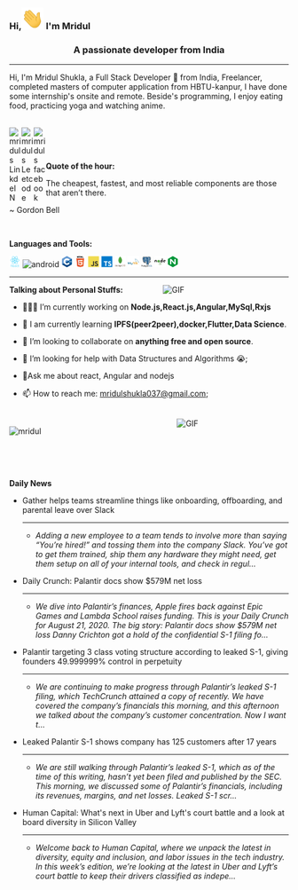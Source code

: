 ### Hi,<img src="https://raw.githubusercontent.com/ABSphreak/ABSphreak/master/gifs/Hi.gif" width="40px" /> I'm Mridul
<h3 align="center">A passionate developer from India</h3>

<hr/>

Hi, I'm Mridul Shukla, a Full Stack Developer 🚀 from India, Freelancer, completed masters of computer application from HBTU-kanpur,
I have done some internship's onsite and remote. Beside's programming, I enjoy eating food, practicing yoga and watching anime.

<br/>
<a href="https://www.linkedin.com/in/mridul-shukla-899123174/">
  <img align="left" alt="mriduls LinkdeIN" width="22px" src="https://cdn.jsdelivr.net/npm/simple-icons@v3/icons/linkedin.svg" />
</a>
<a href="https://leetcode.com/mridul37shukla/">
  <img align="left" alt="mriduls Leetcode" width="22px" src="https://cdn.jsdelivr.net/npm/simple-icons@v3/icons/leetcode.svg" />
</a>
<a href="https://www.facebook.com/mridul.shukla.524/">
  <img align="left" alt="mriduls facebook" width="22px" src="https://img.icons8.com/dusk/64/000000/facebook-new--v2.png" />
</a>
<br/>
<pre>

</pre>

**Quote of the hour:**

The cheapest, fastest, and most reliable components are those that aren’t there.

~ Gordon Bell
<pre>

</pre>
**Languages and Tools:**  

<p align="left"><img src="https://raw.githubusercontent.com/devicons/devicon/master/icons/react/react-original-wordmark.svg" alt="react" width="20" height="20"/> <img src="https://github.com/ReactiveX/rxjs/blob/master/docs_app/assets/Rx_Logo_S.png" alt="android" width="20" height="20"/> <img src="https://raw.githubusercontent.com/devicons/devicon/master/icons/cplusplus/cplusplus-original.svg" alt="cplusplus" width="20" height="20"/>   <img src="https://raw.githubusercontent.com/devicons/devicon/master/icons/html5/html5-original-wordmark.svg" alt="html5" width="20" height="20"/> <img src="https://raw.githubusercontent.com/devicons/devicon/master/icons/javascript/javascript-original.svg" alt="javascript" width="20" height="20"/> <img src="https://raw.githubusercontent.com/devicons/devicon/master/icons/typescript/typescript-original.svg" alt="typescript" width="20" height="20"/> <img src="https://raw.githubusercontent.com/devicons/devicon/master/icons/mongodb/mongodb-original-wordmark.svg" alt="mongodb" width="20" height="20"/> <img src="https://raw.githubusercontent.com/devicons/devicon/master/icons/mysql/mysql-original-wordmark.svg" alt="mysql" width="20" height="20"/> <img src="https://raw.githubusercontent.com/devicons/devicon/master/icons/postgresql/postgresql-original-wordmark.svg" alt="postgresql" width="20" height="20"/> <img src="https://raw.githubusercontent.com/devicons/devicon/master/icons/nodejs/nodejs-original-wordmark.svg" alt="nodejs" width="20" height="20"/> <img src="https://raw.githubusercontent.com/devicons/devicon/master/icons/nginx/nginx-original.svg" alt="nginx" width="20" height="20"/></p><p align="center"> 

<hr/>

<img align="right" alt="GIF"   width="45%" src="https://i.imgur.com/AfhCiQ7.gif"   />




**Talking about Personal Stuffs:**

- 👨🏽‍💻 I’m currently working on **Node.js,React.js,Angular,MySql,Rxjs**

- 🌱 I am currently learning **IPFS(peer2peer),docker,Flutter,Data Science**. 

- 👯 I’m looking to collaborate on **anything free and open source**.

- 🤔 I’m looking for help with Data Structures and Algorithms 😭;

- 💬Ask me about react, Angular and nodejs

- 📫 How to reach me: mridulshukla037@gmail.com;

 
<br/>
<img align="right" width="40%"  alt="GIF" src="https://media.giphy.com/media/836HiJc7pgzy8iNXCn/giphy.gif" />

<img align="left" width="55%"  src="https://github-readme-stats.vercel.app/api?username=mridul037&show_icons=true&hide_border=true" alt="mridul" /> </p>
<br/>
<br/>

<pre>


</pre>
**Daily News**
  - Gather helps teams streamline things like onboarding, offboarding, and parental leave over Slack
     <hr/>
     
      - *Adding a new employee to a team tends to involve more than saying “You’re hired!” and tossing them into the company Slack. You’ve got to get them trained, ship them any hardware they might need, get them setup on all of your internal tools, and check in regul…*
     
  - Daily Crunch: Palantir docs show $579M net loss
      <hr/>
      
      - *We dive into Palantir’s finances, Apple fires back against Epic Games and Lambda School raises funding. This is your Daily Crunch for August 21, 2020. The big story: Palantir docs show $579M net loss Danny Crichton got a hold of the confidential S-1 filing fo…*
      
  - Palantir targeting 3 class voting structure according to leaked S-1, giving founders 49.999999% control in perpetuity
      <hr/>
      
      - *We are continuing to make progress through Palantir’s leaked S-1 filing, which TechCrunch attained a copy of recently. We have covered the company’s financials this morning, and this afternoon we talked about the company’s customer concentration. Now I want t…*
      
  - Leaked Palantir S-1 shows company has 125 customers after 17 years
      <hr/>
      
      - *We are still walking through Palantir’s leaked S-1, which as of the time of this writing, hasn’t yet been filed and published by the SEC. This morning, we discussed some of Palantir’s financials, including its revenues, margins, and net losses. Leaked S-1 scr…*
       
  - Human Capital: What's next in Uber and Lyft's court battle and a look at board diversity in Silicon Valley
      <hr/>
       
       - *Welcome back to Human Capital, where we unpack the latest in diversity, equity and inclusion, and labor issues in the tech industry. In this week’s edition, we’re looking at the latest in Uber and Lyft’s court battle to keep their drivers classified as indepe…*
      





